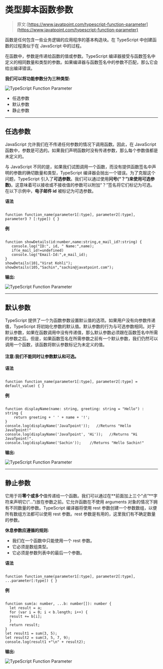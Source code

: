 # 类型脚本函数参数

> 原文:[https://www.javatpoint.com/typescript-function-parameter](https://www.javatpoint.com/typescript-function-parameter)

函数是任何包含一些业务逻辑的应用程序的基本构造块。在 TypeScript 中创建函数的过程类似于在 JavaScript 中的过程。

在函数中，参数是传递给函数的值或参数。TypeScript 编译器接受与函数签名中定义的相同数量和类型的参数。如果编译器与函数签名中的参数不匹配，那么它会给出编译错误。

**我们可以将功能参数分为三种类型:**

![TypeScript Function Parameter](../Images/f2d0ed4800b238bc4907c7cb74ac07d2.png)

*   任选参数
*   默认参数
*   静止参数

* * *

## 任选参数

JavaScript 允许我们在不传递任何参数的情况下调用函数。因此，在 JavaScript 函数中，参数是可选的。如果我们声明函数时没有传递参数，那么每个参数值都是未定义的。

与 JavaScript 不同的是，如果我们试图调用一个函数，而没有提供函数签名中声明的参数的确切数量和类型，TypeScript 编译器会抛出一个错误。为了克服这个问题，TypeScript 引入了**可选参数**。我们可以通过使用**问号(“？”)来使用可选参数)**。这意味着可以接收或不接收值的参数可以附加“？”签名将它们标记为可选。在以下示例中，**电子邮件 id** 被标记为可选参数。

**语法**

```

function function_name(parameter1[:type], parameter2[:type], parameter3 ? [:type]) { }

```

**例**

```

function showDetails(id:number,name:string,e_mail_id?:string) { 
   console.log("ID:", id, " Name:",name); 
   if(e_mail_id!=undefined)  
   console.log("Email-Id:",e_mail_id); 
}
showDetails(101,"Virat Kohli");
showDetails(105,"Sachin","sachin@javatpoint.com");

```

**输出:**

![TypeScript Function Parameter](../Images/fdc44265205bdd03e3b2560f3d74ca74.png)

* * *

## 默认参数

TypeScript 提供了一个为函数参数设置默认值的选项。如果用户没有向参数传递值，TypeScript 将初始化参数的默认值。默认参数的行为与可选参数相同。对于默认参数，如果在函数调用中没有传递值，那么默认参数必须跟在函数签名中所需的参数之后。但是，如果函数签名在所需参数之前有一个默认参数，我们仍然可以调用一个函数，该函数将默认参数标记为未定义的值。

#### 注意:我们不能同时让参数默认和可选。

**语法**

```

function function_name(parameter1[:type], parameter2[:type] = default_value) { }

```

**例**

```

function displayName(name: string, greeting: string = "Hello") : string {
    return greeting + ' ' + name + '!';
}
console.log(displayName('JavaTpoint'));   //Returns "Hello JavaTpoint!"
console.log(displayName('JavaTpoint', 'Hi'));   //Returns "Hi JavaTpoint!".
console.log(displayName('Sachin'));    //Returns "Hello Sachin!"

```

**输出:**

![TypeScript Function Parameter](../Images/4cac6d41a3cefa7bd909138a466f2a55.png)

* * *

## 静止参数

它用于将**零个或多个**值传递给一个函数。我们可以通过在**前面加上三个“点”**字符来声明它(“...”)放在参数之前。它允许函数在不使用 arguments 对象的情况下拥有不同数量的参数。TypeScript 编译器将使用 rest 参数创建一个参数数组，以便所有数组方法都可以使用 rest 参数。rest 参数是有用的，这里我们有不确定数量的参数。

**休息参数应遵循的规则:**

*   我们在一个函数中只能使用一个 rest 参数。
*   它必须是数组类型。
*   它必须是参数列表中的最后一个参数。

**语法**

```

function function_name(parameter1[:type], parameter2[:type], ...parameter[:type]) { }

```

**例**

```

function sum(a: number, ...b: number[]): number {
  let result = a;
  for (var i = 0; i < b.length; i++) {
  result += b[i];
  }
  return result;
}
let result1 = sum(3, 5);
let result2 = sum(3, 5, 7, 9);
console.log(result1 +"\n" + result2);

```

**输出:**

![TypeScript Function Parameter](../Images/f2af51b34428cdd17d0bdb92262b8bd5.png)